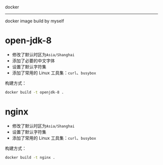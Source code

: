 docker

---

docker image build by myself

# open-jdk-8

- 修改了默认时区为`Asia/Shanghai`
- 添加了必要的中文字体
- 设置了默认字符集
- 添加了常用的 Linux 工具集：`curl`、`busybox`

构建方式：

```bash
docker build -t openjdk-8 .
```

# nginx

- 修改了默认时区为`Asia/Shanghai`
- 设置了默认字符集
- 添加了常用的 Linux 工具集：`curl`、`busybox`

构建方式：

```bash
docker build -t nginx .
```
